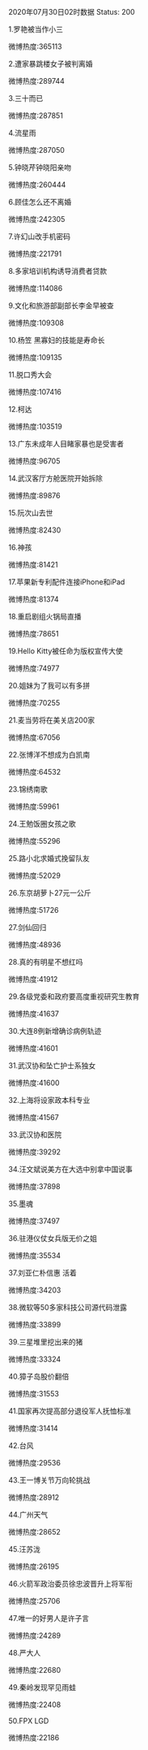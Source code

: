 2020年07月30日02时数据
Status: 200

1.罗艳被当作小三

微博热度:365113

2.遭家暴跳楼女子被判离婚

微博热度:289744

3.三十而已

微博热度:287851

4.流星雨

微博热度:287050

5.钟晓芹钟晓阳亲吻

微博热度:260444

6.顾佳怎么还不离婚

微博热度:242305

7.许幻山改手机密码

微博热度:221791

8.多家培训机构诱导消费者贷款

微博热度:114086

9.文化和旅游部副部长李金早被查

微博热度:109308

10.杨笠 黑寡妇的技能是寿命长

微博热度:109135

11.脱口秀大会

微博热度:107416

12.柯达

微博热度:103519

13.广东未成年人目睹家暴也是受害者

微博热度:96705

14.武汉客厅方舱医院开始拆除

微博热度:89876

15.阮次山去世

微博热度:82430

16.神孩

微博热度:81421

17.苹果新专利配件连接iPhone和iPad

微博热度:81374

18.重启剧组火锅局直播

微博热度:78651

19.Hello Kitty被任命为版权宣传大使

微博热度:74977

20.姐妹为了我可以有多拼

微博热度:70255

21.麦当劳将在美关店200家

微博热度:67056

22.张博洋不想成为白凯南

微博热度:64532

23.锦绣南歌

微博热度:59961

24.王勉饭圈女孩之歌

微博热度:55296

25.路小北求婚式挽留队友

微博热度:52029

26.东京胡萝卜27元一公斤

微博热度:51726

27.剑仙回归

微博热度:48936

28.真的有明星不想红吗

微博热度:41912

29.各级党委和政府要高度重视研究生教育

微博热度:41637

30.大连8例新增确诊病例轨迹

微博热度:41601

31.武汉协和坠亡护士系独女

微博热度:41600

32.上海将设家政本科专业

微博热度:41567

33.武汉协和医院

微博热度:39292

34.汪文斌说美方在大选中别拿中国说事

微博热度:37898

35.墨魂

微博热度:37497

36.驻港仪仗女兵版无价之姐

微博热度:35534

37.刘亚仁朴信惠 活着

微博热度:34203

38.微软等50多家科技公司源代码泄露

微博热度:33899

39.三星堆里挖出来的猪

微博热度:33324

40.獐子岛股价翻倍

微博热度:31553

41.国家再次提高部分退役军人抚恤标准

微博热度:31414

42.台风

微博热度:29536

43.王一博关节万向轮挑战

微博热度:28912

44.广州天气

微博热度:28652

45.汪苏泷

微博热度:26195

46.火箭军政治委员徐忠波晋升上将军衔

微博热度:25706

47.唯一的好男人是许子言

微博热度:24289

48.严大人

微博热度:22680

49.秦岭发现罕见雨蛙

微博热度:22408

50.FPX LGD

微博热度:22186

